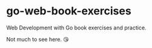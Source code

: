 # go-web-book-exercises
Web Development with Go book exercises and practice.

Not much to see here. 😘
